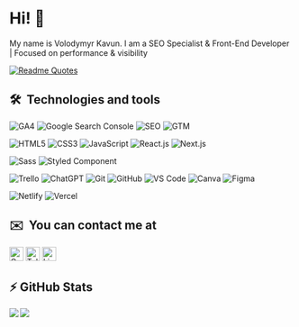 # Hi! 👋

My name is Volodymyr Kavun. I am a SEO Specialist & Front-End Developer | Focused on performance & visibility

[![Readme Quotes](https://quotes-github-readme.vercel.app/api?type=horizontal&theme=monokai)](https://github.com/piyushsuthar/github-readme-quotes)

## 🛠  Technologies and tools

![GA4](https://img.shields.io/badge/ga4-E97606?style=for-the-badge&logo=googleanalytics&logoColor=f5f5f5)
![Google Search Console](https://img.shields.io/badge/google_search_console-7583F2?style=for-the-badge&logo=googlesearchconsole&logoColor=f5f5f5)
![SEO](https://img.shields.io/badge/seo-20232A?style=for-the-badge&logo=search&logoColor=61DAFB)
![GTM](https://img.shields.io/badge/gtm-blue?style=for-the-badge&logo=googletagmanager)

![HTML5](	https://img.shields.io/badge/HTML5-E34F26?style=for-the-badge&logo=html5&logoColor=white)
![CSS3](https://img.shields.io/badge/CSS3-1572B6?style=for-the-badge&logo=css3&logoColor=white)
![JavaScript](https://img.shields.io/badge/JavaScript-323330?style=for-the-badge&logo=javascript&logoColor=F7DF1E)
![React.js](https://img.shields.io/badge/React-20232A?style=for-the-badge&logo=react&logoColor=61DAFB)
![Next.js](https://img.shields.io/badge/next.js-000000?style=for-the-badge&logo=nextdotjs&logoColor=white)

![Sass](https://img.shields.io/badge/Sass-CC6699?style=for-the-badge&logo=sass&logoColor=white)
![Styled Component](https://img.shields.io/badge/styled--components-DB7093?style=for-the-badge&logo=styled-components&logoColor=white)

![Trello](https://img.shields.io/badge/Trello-0052CC?style=for-the-badge&logo=trello&logoColor=fff)
![ChatGPT](https://img.shields.io/badge/ChatGPT-74aa9c?style=for-the-badge&logo=openai&logoColor=white)
![Git](https://img.shields.io/badge/GIT-E44C30?style=for-the-badge&logo=git&logoColor=white)
![GitHub](https://img.shields.io/badge/GitHub-100000?style=for-the-badge&logo=github&logoColor=white)
![VS Code](https://img.shields.io/badge/Visual_Studio_Code-0078D4?style=for-the-badge&logo=visual%20studio%20code&logoColor=white)
![Canva](https://img.shields.io/badge/Canva-%2300C4CC.svg?style=for-the-badge&logo=Canva&logoColor=white)
![Figma](https://img.shields.io/badge/Figma-F24E1E?style=for-the-badge&logo=figma&logoColor=white)

![Netlify](https://img.shields.io/badge/Netlify-00C7B7?style=for-the-badge&logo=netlify&logoColor=white)
![Vercel](https://img.shields.io/badge/Vercel-000000?style=for-the-badge&logo=vercel&logoColor=white)

## ✉️  You can contact me at

[<img src="https://img.shields.io/badge/Gmail-D14836?style=for-the-badge&logo=gmail&logoColor=white" alt="Gmail logo" title="Gmail" height="25" />](mailto:volodymirkavun1@gmail.com)
[<img src="https://img.shields.io/badge/Telegram-2CA5E0?style=for-the-badge&logo=telegram&logoColor=white" alt="Telegram logo" title="Telegram" height="25" />](https://t.me/Volod_mirr)
[<img src="https://custom-icon-badges.demolab.com/badge/LinkedIn-0A66C2?style=for-the-badge&logo=linkedin-white&logoColor=fff" alt="LinkedIn logo" title="LinkedIn" height="25" />](https://www.linkedin.com/in/volodymir-kavun/)
               
## ⚡ GitHub Stats

<img align="left" src="https://github-readme-stats.vercel.app/api?username=VolodymyrKavun&show_icons=true&count_private=true&theme=gruvbox" />
<img src="https://github-readme-stats.vercel.app/api/top-langs/?username=VolodymyrKavun&layout=compact&count_private=true&theme=gruvbox" />



